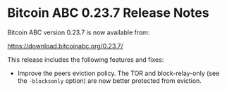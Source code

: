 # Bitcoin ABC 0.23.7 Release Notes

Bitcoin ABC version 0.23.7 is now available from:

  <https://download.bitcoinabc.org/0.23.7/>

This release includes the following features and fixes:
 - Improve the peers eviction policy. The TOR and block-relay-only (see the
   `-blocksonly` option) are now better protected from eviction.
